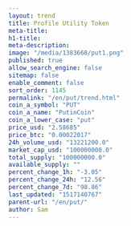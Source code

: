 ```yaml
---
layout: trend
title: Profile Utility Token
meta-title: 
h1-title: 
meta-description: 
image: "/media/1383668/put1.png"
published: true
allow_search_engine: false
sitemap: false
enable_comment: false
sort_order: 1145
permalink: "/en/put/trend.html"
coin_a_symbol: "PUT"
coin_a_name: "PutinCoin"
coin_a_lower_case: "put"
price_usd: "2.58685"
price_btc: "0.00022017"
24h_volume_usd: "13221200.0"
market_cap_usd: "100000000.0"
total_supply: "100000000.0"
available_supply: ""
percent_change_1h: "-3.05"
percent_change_24h: "12.56"
percent_change_7d: "98.86"
last_updated: "1517140767"
parent-url: "/en/put/"
author: Sam
---
```


